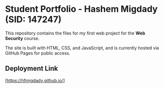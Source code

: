# Student Portfolio - Hashem Migdady (SID: 147247)

This repository contains the files for my first web project for the **Web Security** course.

The site is built with HTML, CSS, and JavaScript, and is currently hosted via GitHub Pages for public access.

## Deployment Link
[https://hfmigdady.github.io/]
